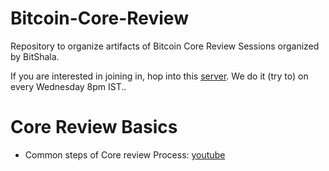 # Bitcoin-Core-Review

Repository to organize artifacts of Bitcoin Core Review Sessions organized by BitShala.

If you are interested in joining in, hop into this [server](https://discord.gg/sjBTvNxs). We do it (try to) on every Wednesday 8pm IST..


# Core Review Basics
 - Common steps of Core review Process: [youtube](https://youtu.be/n5CRJRqkAoc)
